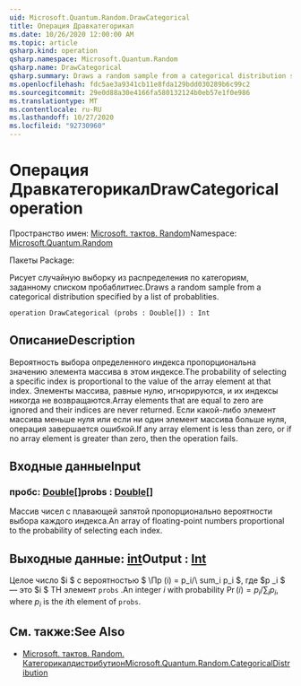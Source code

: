 ```yaml
---
uid: Microsoft.Quantum.Random.DrawCategorical
title: Операция Дравкатегорикал
ms.date: 10/26/2020 12:00:00 AM
ms.topic: article
qsharp.kind: operation
qsharp.namespace: Microsoft.Quantum.Random
qsharp.name: DrawCategorical
qsharp.summary: Draws a random sample from a categorical distribution specified by a list of probablities.
ms.openlocfilehash: fdc5ae3a9341cb11e8fda129bdd030289b6c99c2
ms.sourcegitcommit: 29e0d88a30e4166fa580132124b0eb57e1f0e986
ms.translationtype: MT
ms.contentlocale: ru-RU
ms.lasthandoff: 10/27/2020
ms.locfileid: "92730960"
---
```

# <a name="drawcategorical-operation"></a><span data-ttu-id="d43a8-102">Операция Дравкатегорикал</span><span class="sxs-lookup"><span data-stu-id="d43a8-102">DrawCategorical operation</span></span>

<span data-ttu-id="d43a8-103">Пространство имен: [Microsoft. тактов. Random](xref:Microsoft.Quantum.Random)</span><span class="sxs-lookup"><span data-stu-id="d43a8-103">Namespace: [Microsoft.Quantum.Random](xref:Microsoft.Quantum.Random)</span></span>

<span data-ttu-id="d43a8-104">Пакеты [](https://nuget.org/packages/)</span><span class="sxs-lookup"><span data-stu-id="d43a8-104">Package: [](https://nuget.org/packages/)</span></span>


<span data-ttu-id="d43a8-105">Рисует случайную выборку из распределения по категориям, заданному списком пробаблитиес.</span><span class="sxs-lookup"><span data-stu-id="d43a8-105">Draws a random sample from a categorical distribution specified by a list of probablities.</span></span>

```qsharp
operation DrawCategorical (probs : Double[]) : Int
```


## <a name="description"></a><span data-ttu-id="d43a8-106">Описание</span><span class="sxs-lookup"><span data-stu-id="d43a8-106">Description</span></span>

<span data-ttu-id="d43a8-107">Вероятность выбора определенного индекса пропорциональна значению элемента массива в этом индексе.</span><span class="sxs-lookup"><span data-stu-id="d43a8-107">The probability of selecting a specific index is proportional to the value of the array element at that index.</span></span>
<span data-ttu-id="d43a8-108">Элементы массива, равные нулю, игнорируются, и их индексы никогда не возвращаются.</span><span class="sxs-lookup"><span data-stu-id="d43a8-108">Array elements that are equal to zero are ignored and their indices are never returned.</span></span> <span data-ttu-id="d43a8-109">Если какой-либо элемент массива меньше нуля или если ни один элемент массива больше нуля, операция завершается ошибкой.</span><span class="sxs-lookup"><span data-stu-id="d43a8-109">If any array element is less than zero, or if no array element is greater than zero, then the operation fails.</span></span>

## <a name="input"></a><span data-ttu-id="d43a8-110">Входные данные</span><span class="sxs-lookup"><span data-stu-id="d43a8-110">Input</span></span>

### <a name="probs--double"></a><span data-ttu-id="d43a8-111">пробс: [Double](xref:microsoft.quantum.lang-ref.double)[]</span><span class="sxs-lookup"><span data-stu-id="d43a8-111">probs : [Double](xref:microsoft.quantum.lang-ref.double)[]</span></span>

<span data-ttu-id="d43a8-112">Массив чисел с плавающей запятой пропорционально вероятности выбора каждого индекса.</span><span class="sxs-lookup"><span data-stu-id="d43a8-112">An array of floating-point numbers proportional to the probability of selecting each index.</span></span>



## <a name="output--int"></a><span data-ttu-id="d43a8-113">Выходные данные: [int](xref:microsoft.quantum.lang-ref.int)</span><span class="sxs-lookup"><span data-stu-id="d43a8-113">Output : [Int](xref:microsoft.quantum.lang-ref.int)</span></span>

<span data-ttu-id="d43a8-114">Целое число $i $ с вероятностью $ \Пр (i) = p_i/\ sum_i p_i $, где $p _i $ — это $i $ TH элемент `probs` .</span><span class="sxs-lookup"><span data-stu-id="d43a8-114">An integer $i$ with probability $\Pr(i) = p_i / \sum_i p_i$, where $p_i$ is the $i$th element of `probs`.</span></span>

## <a name="see-also"></a><span data-ttu-id="d43a8-115">См. также:</span><span class="sxs-lookup"><span data-stu-id="d43a8-115">See Also</span></span>

- [<span data-ttu-id="d43a8-116">Microsoft. тактов. Random. Категорикалдистрибутион</span><span class="sxs-lookup"><span data-stu-id="d43a8-116">Microsoft.Quantum.Random.CategoricalDistribution</span></span>](xref:Microsoft.Quantum.Random.CategoricalDistribution)
